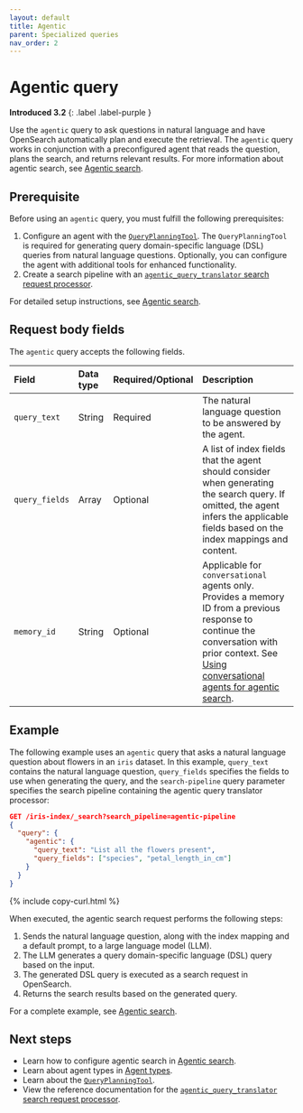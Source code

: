 ```yaml
---
layout: default
title: Agentic
parent: Specialized queries
nav_order: 2
---
```


# Agentic query
**Introduced 3.2**
{: .label .label-purple }

Use the `agentic` query to ask questions in natural language and have OpenSearch automatically plan and execute the retrieval. The `agentic` query works in conjunction with a preconfigured agent that reads the question, plans the search, and returns relevant results. For more information about agentic search, see [Agentic search]({{site.url}}{{site.baseurl}}/vector-search/ai-search/agentic-search/index/).

## Prerequisite

Before using an `agentic` query, you must fulfill the following prerequisites:

1. Configure an agent with the [`QueryPlanningTool`]({{site.url}}{{site.baseurl}}/ml-commons-plugin/agents-tools/tools/query-planning-tool/). The `QueryPlanningTool` is required for generating query domain-specific language (DSL) queries from natural language questions. Optionally, you can configure the agent with additional tools for enhanced functionality.
1. Create a search pipeline with an [`agentic_query_translator` search request processor]({{site.url}}{{site.baseurl}}/search-plugins/search-pipelines/agentic-query-translator-processor/).

For detailed setup instructions, see [Agentic search]({{site.url}}{{site.baseurl}}/vector-search/ai-search/agentic-search/index/).

## Request body fields

The `agentic` query accepts the following fields.

Field | Data type | Required/Optional | Description
:--- | :--- | :--- | :---
`query_text` | String | Required | The natural language question to be answered by the agent.
`query_fields` | Array | Optional | A list of index fields that the agent should consider when generating the search query. If omitted, the agent infers the applicable fields based on the index mappings and content.
`memory_id` | String | Optional | Applicable for `conversational` agents only. Provides a memory ID from a previous response to continue the conversation with prior context. See [Using conversational agents for agentic search]({{site.url}}{{site.baseurl}}/vector-search/ai-search/agentic-search/agent-converse/). |

## Example

The following example uses an `agentic` query that asks a natural language question about flowers in an `iris` dataset. In this example, `query_text` contains the natural language question, `query_fields` specifies the fields to use when generating the query, and the `search-pipeline` query parameter specifies the search pipeline containing the agentic query translator processor:

```json
GET /iris-index/_search?search_pipeline=agentic-pipeline
{
  "query": {
    "agentic": {
      "query_text": "List all the flowers present",
      "query_fields": ["species", "petal_length_in_cm"]
    }
  }
}
```
{% include copy-curl.html %}

When executed, the agentic search request performs the following steps:

1. Sends the natural language question, along with the index mapping and a default prompt, to a large language model (LLM).
2. The LLM generates a query domain-specific language (DSL) query based on the input.
3. The generated DSL query is executed as a search request in OpenSearch.
4. Returns the search results based on the generated query.

For a complete example, see [Agentic search]({{site.url}}{{site.baseurl}}/vector-search/ai-search/agentic-search/index/).

## Next steps

- Learn how to configure agentic search in [Agentic search]({{site.url}}{{site.baseurl}}/vector-search/ai-search/agentic-search/index/).
- Learn about agent types in [Agent types]({{site.url}}{{site.baseurl}}/vector-search/ai-search/agentic-search/index/#agent-types).
- Learn about the [`QueryPlanningTool`]({{site.url}}{{site.baseurl}}/ml-commons-plugin/agents-tools/tools/query-planning-tool/).
- View the reference documentation for the [`agentic_query_translator` search request processor]({{site.url}}{{site.baseurl}}/search-plugins/search-pipelines/agentic-query-translator-processor/).